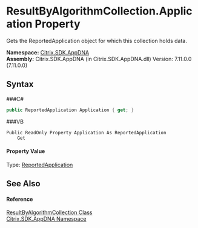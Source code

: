 # ResultByAlgorithmCollection.Application Property 
 

Gets the ReportedApplication object for which this collection holds data.

**Namespace:**&nbsp;<a href="N_Citrix_SDK_AppDNA">Citrix.SDK.AppDNA</a><br />**Assembly:**&nbsp;Citrix.SDK.AppDNA (in Citrix.SDK.AppDNA.dll) Version: 7.11.0.0 (7.11.0.0)

## Syntax

###C#
```csharp
public ReportedApplication Application { get; }
```

###VB
```vbnet
Public ReadOnly Property Application As ReportedApplication
	Get
```


#### Property Value
Type: <a href="T_Citrix_SDK_AppDNA_ReportedApplication">ReportedApplication</a>

## See Also


#### Reference
<a href="T_Citrix_SDK_AppDNA_ResultByAlgorithmCollection">ResultByAlgorithmCollection Class</a><br /><a href="N_Citrix_SDK_AppDNA">Citrix.SDK.AppDNA Namespace</a><br />
